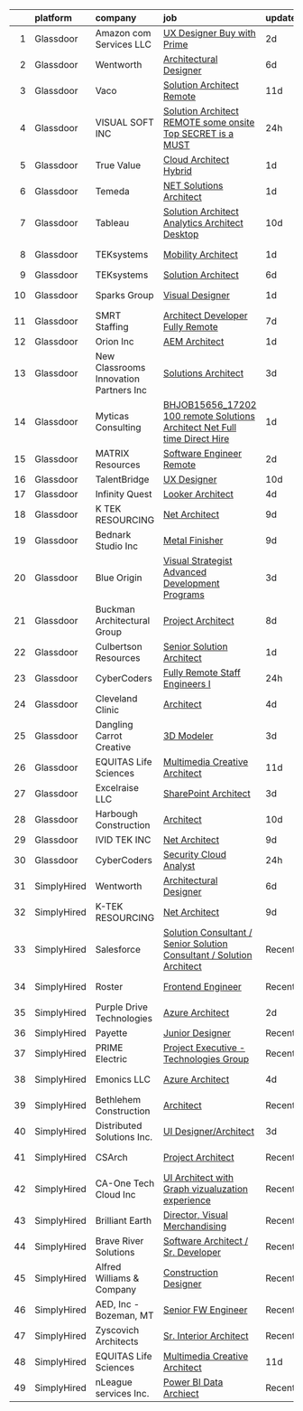 

|    | platform    | company                                | job                                                                                                                                                                                                                                                                                                                                                                                                                                                                                                                                                                                                                                                                                                                                                                                                                                                                                                                                                                                                                                                                                                                                                                                                                                                                                                                                                                                                                         | update_time   | location             |
|---:|:------------|:---------------------------------------|:----------------------------------------------------------------------------------------------------------------------------------------------------------------------------------------------------------------------------------------------------------------------------------------------------------------------------------------------------------------------------------------------------------------------------------------------------------------------------------------------------------------------------------------------------------------------------------------------------------------------------------------------------------------------------------------------------------------------------------------------------------------------------------------------------------------------------------------------------------------------------------------------------------------------------------------------------------------------------------------------------------------------------------------------------------------------------------------------------------------------------------------------------------------------------------------------------------------------------------------------------------------------------------------------------------------------------------------------------------------------------------------------------------------------------|:--------------|:---------------------|
|  1 | Glassdoor   | Amazon com Services LLC                | [UX Designer  Buy with Prime](https://www.glassdoor.com/partner/jobListing.htm?pos=124&ao=1136043&s=58&guid=0000018199a3e3849b32667593a45dca&src=GD_JOB_AD&t=SR&vt=w&cs=1_4c7e9505&cb=1656140063992&jobListingId=1007957417857&jrtk=3-0-1g6cq7otckluo801-1g6cq7ottirma800-8e6ef78b19b1633b-)                                                                                                                                                                                                                                                                                                                                                                                                                                                                                                                                                                                                                                                                                                                                                                                                                                                                                                                                                                                                                                                                                                                                | 2d            | Remote               |
|  2 | Glassdoor   | Wentworth                              | [Architectural Designer](https://www.glassdoor.com/partner/jobListing.htm?pos=102&ao=1110586&s=58&guid=0000018199a3e3849b32667593a45dca&src=GD_JOB_AD&t=SR&vt=w&ea=1&cs=1_1df83586&cb=1656140063989&jobListingId=1007949096445&cpc=0EF3FADC52EC4A72&jrtk=3-0-1g6cq7otckluo801-1g6cq7ottirma800-271afad9386f13b0--6NYlbfkN0D5EoDI19pzLD_ZoAvoqM1-O9qeTV9KvYbDAr1-bMzVceZA0cQEimOq3_CtVnKR0xQ4s3T_4y-NFO3MictlNwhkTiY1B7JvNTgIsfpz97bjsudSH1bT4u1NrvrDUJZY2ImlH88Qp3GbhBJZT6k3-tDq3q_FrysG3IG2fjsvbo_PfAY2ka0OG0jDev5IFF54aqxAGWz3pgCqOmu5hweA2WIYeLm6xp429i6ThjgDB20ZXdgTrJSktjIyCCp4h43UjXpAUKeKQp2ZBNiMRWT2THlB4MDI0NwTjkwn7723t5zZeImVtHsaFxX7FlPzjOzCzyDFF3rhcdTzR6pskih9RxDh9-jsriu6vC2CCQs0AKhcqUwjdqqAPdP7FEVDPAlHMBIzEJp_pGPaSd_PEkr9j7AOcxUkaALVT0MxPhxKZSRx0BcVh5lKDwSbRwFGgVxiv7NFuvoV3l9wDCCEYJq_LlzmgznBY_bNxjrSeKa5O-7mXLhnRk8C6OvC-bYY5yzlwru-HYBFfc1pZw%3D%3D)                                                                                                                                                                                                                                                                                                                                                                                                                                                                                                                                               | 6d            | Arlington, VA        |
|  3 | Glassdoor   | Vaco                                   | [Solution Architect   Remote](https://www.glassdoor.com/partner/jobListing.htm?pos=111&ao=1110586&s=58&guid=0000018199a3e3849b32667593a45dca&src=GD_JOB_AD&t=SR&vt=w&ea=1&cs=1_b61f0e4e&cb=1656140063991&jobListingId=1007936031883&cpc=FB7E4A1762AE5BEC&jrtk=3-0-1g6cq7otckluo801-1g6cq7ottirma800-6697c840bfc19b76--6NYlbfkN0D_sybMACCpf9B-677oK5j6rPldVB6BlrVvFjO_o-GJZbzuF-qh4PxErFUqfUsv_6tx1XldUAtfQLlqAPGvI8Vnak-MpinKhrTSQ_R2YdxHJlRW6k2gb-GAiG4ncRvlohjX6ZxSpwEWKhpPqH_pi6r_LQR7sV0FPI22W5WAGEqGc5PpcGQufQYpmiQI4YPVEw6ngneJu57jSFqwTIMWoZtbixIvAPHL3gfsYNV3I1Vx7f-_idIauZnKp5YpES8XDHuXz8n8R99t4-llDHJ4voUgZPiHw2XvcvKNL_TY7NWDrk3_oEoTiUYnyRzhn7KHtdYB_mgnJFOXd2X9zBeDSM9w9hDWaS1RUAkQJLGllMHu5OgmauQBNbL7LRDxQ4KxMLALHdmiyXevFBV1V8NXRXrybrqLRD5M1UcNNyhLc8pac9HGREJCaaDLlItTu-TDerZ84e2d4rzxXMQp1RePZPYplhMYYT_G8VkDDdJ0RKhwyMV-StMNyJevvPEOWrsN7dI4OiJGcCE1RKVA7FvPWm3d-pRo3n8sxmqLZNw0-82MlQ%3D%3D)                                                                                                                                                                                                                                                                                                                                                                                                                                                                                                          | 11d           | Detroit, MI          |
|  4 | Glassdoor   | VISUAL SOFT  INC                       | [Solution Architect   REMOTE    some onsite    Top SECRET is a MUST](https://www.glassdoor.com/partner/jobListing.htm?pos=127&ao=1136043&s=58&guid=0000018199a3e3849b32667593a45dca&src=GD_JOB_AD&t=SR&vt=w&ea=1&cs=1_e0ceb7f8&cb=1656140063992&jobListingId=1007962070336&jrtk=3-0-1g6cq7otckluo801-1g6cq7ottirma800-c5eda251502abde2-)                                                                                                                                                                                                                                                                                                                                                                                                                                                                                                                                                                                                                                                                                                                                                                                                                                                                                                                                                                                                                                                                                    | 24h           | Washington, DC       |
|  5 | Glassdoor   | True Value                             | [Cloud Architect   Hybrid](https://www.glassdoor.com/partner/jobListing.htm?pos=119&ao=1136043&s=58&guid=0000018199a3e3849b32667593a45dca&src=GD_JOB_AD&t=SR&vt=w&ea=1&cs=1_a7fb9881&cb=1656140063992&jobListingId=1007958940753&jrtk=3-0-1g6cq7otckluo801-1g6cq7ottirma800-3bc7943df2222ab9-)                                                                                                                                                                                                                                                                                                                                                                                                                                                                                                                                                                                                                                                                                                                                                                                                                                                                                                                                                                                                                                                                                                                              | 1d            | Chicago, IL          |
|  6 | Glassdoor   | Temeda                                 | [ NET Solutions Architect](https://www.glassdoor.com/partner/jobListing.htm?pos=104&ao=1110586&s=58&guid=0000018199a3e3849b32667593a45dca&src=GD_JOB_AD&t=SR&vt=w&ea=1&cs=1_8a91088d&cb=1656140063990&jobListingId=1007959760529&cpc=F2E91DB1AE7076E1&jrtk=3-0-1g6cq7otckluo801-1g6cq7ottirma800-3e9c58443d92eacb--6NYlbfkN0Cdyrb_-SYpjIsC7ShR4LTJruqxAexHI1Km_0W0EzpI0flnEmGiV58GPzItpS6S0-frolYagpieznyBuoUomL9h3gSaCnetPInLxwBobixKL3urrMd_pNPHD5zyfe3qYeDTq1l0u4qIC5XQByrYReYxdKxrrCDbiia_Kn5TujQ4Lly38AvlSGVFQ-ZfOZbF_nbknuPX8gF1OcjS5w--oklnFBgmkGqDUo6z37QN69lQxb4OXNIwS0uXHjneA6M5FsosGsFSwi83OJhPcAozt5oo0uLRiolEAgikSZGL_QMYwvnuI2x21P40HDS0mLybF7QM-jExuk_uwyv0NLZGit2-uTN_i-Hy0gMPbA8MKarl_Sok4KKJYWVfX7UVwuv5MLX1AVF2JUHaknmOdCm-lD8o0o2pan92T3sG293uxCzWrCAFtF_Agt5pA79Ot1awrnwIsMgKHI8mdjQO4HFRi5K9tXW8zHcp-gYgSCKN8nFUgNajBWEedDZnq3Cj8L_MjH8b01Quq-Y6VA%3D%3D)                                                                                                                                                                                                                                                                                                                                                                                                                                                                                                                                             | 1d            | Remote               |
|  7 | Glassdoor   | Tableau                                | [Solution Architect Analytics Architect   Desktop ](https://www.glassdoor.com/partner/jobListing.htm?pos=123&ao=1136043&s=58&guid=0000018199a3e3849b32667593a45dca&src=GD_JOB_AD&t=SR&vt=w&cs=1_918bfdb4&cb=1656140063992&jobListingId=1007940201230&jrtk=3-0-1g6cq7otckluo801-1g6cq7ottirma800-9d74c7fa54a87d52-)                                                                                                                                                                                                                                                                                                                                                                                                                                                                                                                                                                                                                                                                                                                                                                                                                                                                                                                                                                                                                                                                                                          | 10d           | Seattle, WA          |
|  8 | Glassdoor   | TEKsystems                             | [Mobility Architect](https://www.glassdoor.com/partner/jobListing.htm?pos=110&ao=1110586&s=58&guid=0000018199a3e3849b32667593a45dca&src=GD_JOB_AD&t=SR&vt=w&cs=1_46456cce&cb=1656140063990&jobListingId=1007958870167&cpc=B101C867B3EF2D75&jrtk=3-0-1g6cq7otckluo801-1g6cq7ottirma800-45c2f5b05edf47d6--6NYlbfkN0AuKz8EBO1xHDEL7V2YF9xF3dC_I9B9i-Zw2Jh8clPMK9BxhHDJszxSyW718EipT5P_VJZnXqqjKOMXAIggixtNoEhobvgW019SnTDRHViELs7-Oe_CPXVFwYEhR9fZ1ZkoNr83ZPu6i21owBIc-elrimrOOz2hfNNsmU9gxzGqSGJRSC-_8Trr5OqeDxTeLWxSGs3_HWCAVNjVWloYxv5mWNyCWT0EjvHkTklANq8vAYyWHAqx7hcBzpJIMQ826r9-QJCtc5u-J2uNLTHmAytSCZekzEMYxdmaCa-IiK1yzeVAOB5Hr-YhvJFa8eKt1KYwK8tdxKyJMom61mHFIHq5F1BMKiguS2mssFBfxB9e7jgoyodd06ATwT2XXdwDl1c6MQ_KI6hD03SOJxjO-Kv1lF3xHUqAlF49JEezVdFDqF8ej4qvg-wagfdnCDsb4HF7p0Kex3AWAtPQ7P7bpj_BOGXLeRxRM81MRLEDtbChkEi030WQbTgvR8HzX17p1bRidF1fQFd5H8k9ziUy5pzWb9-gbHx2u_w7cLSinkSgHlKmDxVTrrltOCDWy5EWiQqJU-jqR2LcJgnqZBpPxpYsG3DxvUNbTp-O1yRGvV5omUmroLp3BLV-5B1usFDTzAYr5UwQcYsv2WBFpRHZRezkEAHUsjrmr87Fx_5m5ORRLo1l4EnW9O2p9MNbFgiRjheJve3gM-AGCHw-DGnwSuNsoArL_Ytlvs565g1ZsiTmzZRZPoBB8v9BCEp7DSeXkwcmApaz7Y8FMXOdPHIg6lUpWlqsAmramGmgw-CjtCv8cgYEXAec5w9vrsgo_GU-KVhmAqB_xkRZOfnoEPjkQZvm4akeVbALfEMewKYl_g7M1XcGXmuENvpojjgwzjbEMaOcxtK4k1hTF5isM3IZIDFoWwzY4QRs9ll90qLClCrrr3PzFAgz6ebGPTq-fhgC_Vqwz7I7ArAmxQ%3D%3D)                                                                                        | 1d            | San Antonio, TX      |
|  9 | Glassdoor   | TEKsystems                             | [Solution Architect](https://www.glassdoor.com/partner/jobListing.htm?pos=112&ao=1110586&s=58&guid=0000018199a3e3849b32667593a45dca&src=GD_JOB_AD&t=SR&vt=w&cs=1_90200d20&cb=1656140063991&jobListingId=1007948751029&cpc=334ABAF5D42DC775&jrtk=3-0-1g6cq7otckluo801-1g6cq7ottirma800-c8c9b485860e16b7--6NYlbfkN0AuKz8EBO1xHDEL7V2YF9xF3dC_I9B9i-Zw2Jh8clPMK9BxhHDJszxSyW718EipT5PhD2zItDFZOO2D5v-F_eInuVxIxBQbc413B-hiTJJQyd09JslNoubDgJJA6m1UayFYAxDhzw9yfjAw0cmYadBcfO4LnT_m3t246BhFzLvjrtPV6P2ip4gmTqanIhOMe4L-zQEhH2LvtQYTp-ipPqCwqCjVzOGy6tT7mfBLwhtZVrtZi5fDkJs5XsxvQDfPl7c9ym6XpzbbzZSDBP58SiNyTPEtVYeGqo5guQ7c0ps6CFUVYJyl0KYtZggncZyRCC26BLVj0s8VjmhDFbZzmLj_dnAt4YkhSovRQsHDv4JUWpq05NpBzHHoUJaLUKwZQfJivRsZKbKkwKKq3Remgam31Bz7KcQQS-l1r0msLKujUBzhwQQK6xTHT5Hj5yX79xl3A5-9qqYLkNe5dEy9IvH8b9EHhwB5YI0_H4k-yTjwkvyQQVbZOjUMmccRR8d56H7vLtf1NIzgYtHBjhfTTYTu4mLnhn2BF5PY66zi36SY9xf1BT8v-c-vBCLCyVdrsnd0xlTDcmVAFIZVrERcl58IIFctUp-Qg0bnENqOLixASVqcJGRXjtFj8fReK_2Yc0KLs9kFaQmM8QpHP5nA4lLNWlxgO4rqAS7gavzPtVPgt6ObBGKiG55717WIjaM5ZVBdR6xw7T4c_fiuU4huV3uW4Kdb2VAzY0_YMNi3CV64aQRpaLjwMJwxSXJpR2MDm4-aT7KW7IzqdmXwwtI5FpnOe-P2Tf_3LFNc7QrF5yZu1_6iTDArMcJ9s5r3xhfFAQTV2ke0ytx9sREBTBuAcvCtfgIPxoR_9dJzp53zcozzjf8fTvvFLeZ180pCaBEF9kAAVHgA5YVP1Qa1lYhJ6z0XJo4Oi7dbSJVpfa5D4c2SpYsHFflWi7ep1t_lJEsrFoE%3D)                                                                                                      | 6d            | Honolulu, HI         |
| 10 | Glassdoor   | Sparks Group                           | [Visual Designer](https://www.glassdoor.com/partner/jobListing.htm?pos=114&ao=1110586&s=58&guid=0000018199a3e3849b32667593a45dca&src=GD_JOB_AD&t=SR&vt=w&cs=1_f7298af2&cb=1656140063991&jobListingId=1007960020489&cpc=47CFDC01B3F81FAC&jrtk=3-0-1g6cq7otckluo801-1g6cq7ottirma800-f5da5226db21326f--6NYlbfkN0CVbIAoVGlVV0muHIzlWY31dYj5hrVkKa7qBWZ-hZn3g-zWnitpxah_RyLopvrEJPKOYStOgAOBTPudwkTi97W7xPqdCS17-pXs3K-e21VRPsC-ORS--xcL1k94I0DRw-mWVCgtnYJcQeavCVdS-wlC-8YgN71196563603DDTQ4ROZ3VeVAeE5NZzxwl-f2MKVcXW3ura3aViAbgnkLxAS3x2oki-rOVopvQZI4WG4vWfKihK0whsrwYu92PKeTo9ZaqeunF_FEmUMuzRkWxXAzb5ngIXC2AcyWdQ1RYOQbj9dhA4t1lwV6_125FJ6l9xZz-d7EqFYtDMNO3vBt8elofxHjUjFtm64AxaUwaC4rb3k3vrxYbznYXsPkm9vaNqbgY9slrPXXq3RFVu-pO4Dkp2nwfSxnM9hJ4YsPM_Qfqa2-Qweh9lnjfk-MMOSpjOTs1X0gE8pS6tJCRSSjfeT8_CSN6v1cxZHtHycZr5t8u0TKMTPES2h_nUH491DaYI%3D)                                                                                                                                                                                                                                                                                                                                                                                                                                                                                                                                                                         | 1d            | Arlington, VA        |
| 11 | Glassdoor   | SMRT Staffing                          | [Architect Developer Fully Remote](https://www.glassdoor.com/partner/jobListing.htm?pos=106&ao=1110586&s=58&guid=0000018199a3e3849b32667593a45dca&src=GD_JOB_AD&t=SR&vt=w&ea=1&cs=1_4f33ad59&cb=1656140063990&jobListingId=1007947677667&cpc=87A0A889578C8297&jrtk=3-0-1g6cq7otckluo801-1g6cq7ottirma800-608dd54c4b599931--6NYlbfkN0B1iZffVNwR6yblgx4UGLPVYtj6CoeVi8wBybtNKgrFUOUXRgJbsWR06Qg0ALePDRYb79NuTXl-I0816kLg6A7I2281pW7dUv4dIas1C1c-qfjFDPvrqVnbkXD2T6sOJB7MNAqOHmWya55QUAmhMvXwmR202Ddwmevw9zxmszYOlD5la1pJHwjn8H9T3FE_Bbry3TmGbqgr1sMyQZndNXPg_bWZfjorl8opGkT-xy9h4WP8vJQbtChwYh0S1jZoWQAWMsWAfno6CbIgJghoMGSCxncf9Kjcp6oh8oqFVJ94lfsRxyBrvhdDc_8vTlq7BlUeGB_RSjRViGnMIa-lrd34KOMpAFMnORtHKqizqVAgFWAHdY1z8x-vLsA0i9zP7WFJ3Dy1S2gp33aPQc2Iq1RSmbpFNzES0lpXfmUF38Vxs4UGO6mmxWf02Pu2k5X41s_qhZJa929YwakFD0EbDbX5eSNksEIdqFVwAPgpqZ1G8jZ7_EnI7jxHll2pEflAxUtQpOuC28vRE2WvpJaAMyvwBhxIlMxJqpfmrtwBIC9wjQ%3D%3D)                                                                                                                                                                                                                                                                                                                                                                                                                                                                                                     | 7d            | Columbus, OH         |
| 12 | Glassdoor   | Orion Inc                              | [AEM Architect](https://www.glassdoor.com/partner/jobListing.htm?pos=130&ao=1136043&s=58&guid=0000018199a3e3849b32667593a45dca&src=GD_JOB_AD&t=SR&vt=w&ea=1&cs=1_92ef2684&cb=1656140063993&jobListingId=1007959800843&jrtk=3-0-1g6cq7otckluo801-1g6cq7ottirma800-e0d38e02197fa213-)                                                                                                                                                                                                                                                                                                                                                                                                                                                                                                                                                                                                                                                                                                                                                                                                                                                                                                                                                                                                                                                                                                                                         | 1d            | Remote               |
| 13 | Glassdoor   | New Classrooms Innovation Partners Inc | [Solutions Architect](https://www.glassdoor.com/partner/jobListing.htm?pos=120&ao=1136043&s=58&guid=0000018199a3e3849b32667593a45dca&src=GD_JOB_AD&t=SR&vt=w&cs=1_75dfef77&cb=1656140063992&jobListingId=1007955226973&jrtk=3-0-1g6cq7otckluo801-1g6cq7ottirma800-b64b8bdfbd1a75cb-)                                                                                                                                                                                                                                                                                                                                                                                                                                                                                                                                                                                                                                                                                                                                                                                                                                                                                                                                                                                                                                                                                                                                        | 3d            | Remote               |
| 14 | Glassdoor   | Myticas Consulting                     | [BHJOB15656_17202   100  remote Solutions Architect   Net  Full time Direct Hire](https://www.glassdoor.com/partner/jobListing.htm?pos=122&ao=1136043&s=58&guid=0000018199a3e3849b32667593a45dca&src=GD_JOB_AD&t=SR&vt=w&cs=1_4c49c542&cb=1656140063992&jobListingId=1007960879369&jrtk=3-0-1g6cq7otckluo801-1g6cq7ottirma800-cb98ae3f6963fc74-)                                                                                                                                                                                                                                                                                                                                                                                                                                                                                                                                                                                                                                                                                                                                                                                                                                                                                                                                                                                                                                                                            | 1d            | Remote               |
| 15 | Glassdoor   | MATRIX Resources                       | [Software Engineer Remote](https://www.glassdoor.com/partner/jobListing.htm?pos=113&ao=1110586&s=58&guid=0000018199a3e3849b32667593a45dca&src=GD_JOB_AD&t=SR&vt=w&ea=1&cs=1_470b61ad&cb=1656140063991&jobListingId=1007958108216&cpc=451933188B21919D&jrtk=3-0-1g6cq7otckluo801-1g6cq7ottirma800-8068608305ccc952--6NYlbfkN0De5ppvndiyxA0pMSLQzOe_j9Mra0KF_8EhxTxOKXtZIfhM20E97mGJ28x3XA14Fw2vGxXHBg4qGNLg5cf3X6OmlyHFNNdDLVOrAWkY36_HyDNonQGELphYM3Wubmj2taHqa1AFvYcB5gll24ZSErUlz5QqCQHXOlnlkTL0lasScxcGQ5e0RLWlA-3hebg9YjkmJw7RA7Hg6GyvKT3b-AddlHv77YooUD7IfyiH9SgUbEhVlix4RPDtB8vU9m6wJ4UX9fJibk8i_M_jkCz0qmrSwP7hyj6IxBGv8hKPh-tbOiis5Bw5G4fJK-jgvsFktCk8OAgbv5B1tbWXLuekqNZHCsRe0stjyEMTWkjm3HGu9c2vt_pUGbXkyqFrOua2mcdbWyiY1oCsy10J2kMJzj-lx4oh4tcBYrRlPb4p8czT0vfspymtpL1UWkHO5MYwdXEgSWeiuLvoyhyAlBOHKB5Qyg8IobXIn-81o_8evNMtswMHVoRllK4nj52RVX-DAt7RN5BUV_Pg9cQP6EYWnFjGm-vATnBSxdfNRdKdVBb1wg%3D%3D)                                                                                                                                                                                                                                                                                                                                                                                                                                                                                                             | 2d            | Phoenix, AZ          |
| 16 | Glassdoor   | TalentBridge                           | [UX Designer](https://www.glassdoor.com/partner/jobListing.htm?pos=115&ao=1110586&s=58&guid=0000018199a3e3849b32667593a45dca&src=GD_JOB_AD&t=SR&vt=w&ea=1&cs=1_0451f2ef&cb=1656140063992&jobListingId=1007939214735&cpc=8795CF9063CD573D&jrtk=3-0-1g6cq7otckluo801-1g6cq7ottirma800-ef610af0d2182ffc--6NYlbfkN0DZcUSKf09QEPjU92MgBh3QGsHZtcEAom6wyh4CYwXTItQwqD1uS6iWoqbGyBIjoa2qIYZ5i6WdT2EOqGsAYU75f_Lb8fGdfFENrVpygk7KAJiiLYY-Ji2kHY11uLlIRdP1QnrzKKJlHi7wELee6qdiDL_8kJZEV94t_sDpwXhR21AIirBM7ysj2soSqpXAPwryeE29w5tlFb9QeB1ZW0ERg9yey8kXnHWPI1EYdHoZerUDtN5CApraCNuWOvvGNdrKXRsIbDTKsYZcbiSm1qbQHLaH5Ip6yvyAe9JM-MRWCctzp6ASa8e7ohjCIjhuKVwlMLirYYlnb-OUtFcm8CGJmY8tV6-RZDiDEtTtCi2wWO08V8d0aisD0MfkfNIR_qsR3liKuXxbcafhx6_GCrFOQ2lSqQFy8enmophcGLNvObP8MWA1b60CG7Ar78RLktAk3pKXvz98liJ6fe_j9CLVFeV2KigLY-YuU6zHDmVlbxfpBtRRxC7j)                                                                                                                                                                                                                                                                                                                                                                                                                                                                                                                                                                                      | 10d           | Remote               |
| 17 | Glassdoor   | Infinity Quest                         | [Looker Architect](https://www.glassdoor.com/partner/jobListing.htm?pos=121&ao=1136043&s=58&guid=0000018199a3e3849b32667593a45dca&src=GD_JOB_AD&t=SR&vt=w&ea=1&cs=1_99bea78a&cb=1656140063992&jobListingId=1007951455703&jrtk=3-0-1g6cq7otckluo801-1g6cq7ottirma800-351f5cb4c20dd373-)                                                                                                                                                                                                                                                                                                                                                                                                                                                                                                                                                                                                                                                                                                                                                                                                                                                                                                                                                                                                                                                                                                                                      | 4d            | Remote               |
| 18 | Glassdoor   | K TEK RESOURCING                       | [Net Architect](https://www.glassdoor.com/partner/jobListing.htm?pos=118&ao=1136043&s=58&guid=0000018199a3e3849b32667593a45dca&src=GD_JOB_AD&t=SR&vt=w&ea=1&cs=1_fb7b463c&cb=1656140063992&jobListingId=1007942040143&jrtk=3-0-1g6cq7otckluo801-1g6cq7ottirma800-356bb706f27342b3-)                                                                                                                                                                                                                                                                                                                                                                                                                                                                                                                                                                                                                                                                                                                                                                                                                                                                                                                                                                                                                                                                                                                                         | 9d            | Remote               |
| 19 | Glassdoor   | Bednark Studio Inc                     | [Metal Finisher](https://www.glassdoor.com/partner/jobListing.htm?pos=105&ao=1110586&s=58&guid=0000018199a3e3849b32667593a45dca&src=GD_JOB_AD&t=SR&vt=w&ea=1&cs=1_ad1f32f1&cb=1656140063990&jobListingId=1007942080107&cpc=CA43532650C61C38&jrtk=3-0-1g6cq7otckluo801-1g6cq7ottirma800-226acb2c9dc64612--6NYlbfkN0BB-0qNOmIfQoCeZKnin5LW-_YaOn1ImtrtY3LJAYAiHONJ9NcQG1n0wrs7viTRe0s6wWo_kJnm9xIq8miIdk8QiIC8dxBPuCdMF_jsNPTunTCDPtBrmikPzhjqLf5BsBwFYXipVvWbBer1t3H6dDrBAO70BoCjZdip0wKnTOXHcPI3f_pZDfQmVCCg7i7cZoC397DlWlrBQTHJ3Q-tnj68UJx-7exkxVA9uyw4MLrtY0OmvrAauHzYSwXsQMaPToxHLEm7ilEr8t7EsYeQ7auVnClPCCAoUJdBBo4GsENxgtnQoKDLLmzjbFzzQYH2itaRY3mct87dfSSKZOQcHqzZfk2ayNRJfU6fDFL-2JdHBvqSGBU1gnRBdUYkTa09_bufWfLq32bX4mlCCPKvaJjG05ndSXX-CwHTy72ZMhbfgOk9-Tr6hbnVHdaAy258oAQWKmay-TgBN75vZEAUIdMgFNocO5RnBtnlhCq2BbSp6oe7VkAwQMKdUHfdboj1AUg%3D)                                                                                                                                                                                                                                                                                                                                                                                                                                                                                                                                                                     | 9d            | Brooklyn, NY         |
| 20 | Glassdoor   | Blue Origin                            | [Visual Strategist   Advanced Development Programs](https://www.glassdoor.com/partner/jobListing.htm?pos=126&ao=1136043&s=58&guid=0000018199a3e3849b32667593a45dca&src=GD_JOB_AD&t=SR&vt=w&cs=1_bb2965e2&cb=1656140063992&jobListingId=1007954346694&jrtk=3-0-1g6cq7otckluo801-1g6cq7ottirma800-4feafe0cac84ec14-)                                                                                                                                                                                                                                                                                                                                                                                                                                                                                                                                                                                                                                                                                                                                                                                                                                                                                                                                                                                                                                                                                                          | 3d            | Seattle, WA          |
| 21 | Glassdoor   | Buckman Architectural Group            | [Project Architect](https://www.glassdoor.com/partner/jobListing.htm?pos=103&ao=1110586&s=58&guid=0000018199a3e3849b32667593a45dca&src=GD_JOB_AD&t=SR&vt=w&ea=1&cs=1_c2d8caf9&cb=1656140063990&jobListingId=1007945273397&cpc=7F406056C5176881&jrtk=3-0-1g6cq7otckluo801-1g6cq7ottirma800-6fbdb70d21c9feba--6NYlbfkN0AaC6OMNnGu1ri8CPn-RGRuQIfK4MRpPOI-RSUeogXt780W4Id0QZUVBK2oullz7Cf0f8nIRAu3siQ3M2KE9Lu-eztnZy4SQ2rl-XWXxnzM2S8Ki_2hBPTbk1EGotWEHCZn2hYSMGxpqRLTLNaEm4jHiKuI8qlrdyhCaxvyPAjC2FfIRwmzOk8vSCH0sIsq0vQNp1fDi4wPn76gCymopj4iErOI0EXpysI3agtYgKd6EFDryQF99sMH8YMvAtZSMNQqI80-QlXEfGX8Li7XENdpk582kDl-dJ5j4PAM8X1fvbGvzrT-9Y_UQlHXhPPmXazDd-KNfxO-NxExHWA8JzEOQwyCfe6gBlr58dJQlujX4BBwj2V_vAuaGQaK6FLsSy5eW5B0WPebJ2YdTHWkeYmypsVxr-gi4FUARFEwK83L2YhWAW0SVtOCQ6OKYXeM89mIJwVEyM0bnnuCKKfQHexRRGqT58Na3UypNYLXcBqt8CtDfCpECCOwK-33EjsyUuY%3D)                                                                                                                                                                                                                                                                                                                                                                                                                                                                                                                                                                  | 8d            | Plainfield, NJ       |
| 22 | Glassdoor   | Culbertson Resources                   | [Senior Solution Architect](https://www.glassdoor.com/partner/jobListing.htm?pos=108&ao=1110586&s=58&guid=0000018199a3e3849b32667593a45dca&src=GD_JOB_AD&t=SR&vt=w&ea=1&cs=1_17598881&cb=1656140063990&jobListingId=1007959941949&cpc=C63BD00756FD6F58&jrtk=3-0-1g6cq7otckluo801-1g6cq7ottirma800-5b339f8972b7e51a--6NYlbfkN0CCCl04KQSNZdmnF8tOZa2uBJ1CAgDjH17reR-tx0627olEHxF6CFVBz1MNT8L9cMQlfrA531gqaS4sb9_cgcXPE89FN43pJvN-8b56PTKlZcYYNlYEVz3PvYav0K02cXFBqRVGQCApE4DD9Bgg4Z9BwqcZQvFU09OFvkcEiKLXcZnWcU5OXBjvz2q4Hex1of-1gAW1A2DyFTVaEreT1JDK96BEJyF80LYBxGhr98-jaxjqlkyWLptJw8uiuJyk3X6nZEw2930X7bRmq-XXDI7Zu3gsfH4X6HWSxPyvOOC5-Myg0rRcS23iyvtQOIJ61LDIx7-OSpoKn0L2NCuc3yxCFe6qPRrHOEiYUeALqSgyplFz6FkSebJZLXv2KdH5AZR-lyIUxN0Hv3rXsba3UZbxHL1oNM-xfHu3FV0Bz716mtCjF3pSjjjthlaTZfQ8xKppKy2eD97lf4jsVpi_avWqmXpbs6feCkvbU-qI32ZejON7lahIvtInoKJSf6EEsmPNT0XQRsNiJA%3D%3D)                                                                                                                                                                                                                                                                                                                                                                                                                                                                                                                                            | 1d            | Remote               |
| 23 | Glassdoor   | CyberCoders                            | [Fully Remote Staff Engineers I](https://www.glassdoor.com/partner/jobListing.htm?pos=116&ao=1110586&s=58&guid=0000018199a3e3849b32667593a45dca&src=GD_JOB_AD&t=SR&vt=w&ea=1&cs=1_8a7df661&cb=1656140063992&jobListingId=1007962065313&cpc=FB7E4A1762AE5BEC&jrtk=3-0-1g6cq7otckluo801-1g6cq7ottirma800-7e164bb720c6686f--6NYlbfkN0CpFJQzrgRR8WqXWK1qKKEqALWJw739KlKqr2H-MSI4eoBlI4EFrmor2FYZMP3muM3EhRmwW8ftiOc9uuDFf3Am2K2slKnb2ko5G7e5iK3VuXSR0PH55KvbdlEkudKJLgYrRmjrfl_4ydrZGfiYSL381MK_fm3Y6iu3mYM2fofallk6nJf2eNXx94rfh6LE4llc1E_yKkNKZtXD7MJXDInUOGQb6Zg4XT6g-lfHaH4MWqwp9bryRxbOz9TfjFvNq0TLCEhRPs6TZp-__KkrHBRNzRuDRDNoiJ9c5HycUiEOO5Env9yhgwbyhFF4K7U0OBd3DwY73bufzSA908FVLubnGv-zb3W_BR68AiXAFpb64oZKQRdf69x-NXCe48CQmv6Td9rpO5muHviZNtvzE4PFgQ0wvSRuINsCj0dc-kWqHCNa8mEsgXax1Q7TZz0I-tyv_1r5fZBLUjXcHM3O6Ev2m0mhiHyJUejsVDbyjpWSeuJ2HtiFy6fO5_rM7cm0jOkCgyh29rNUkgZYWkkSJOdAuLw7LfVDdgh7QUO6Z8yVMiG6cn4IWR8yIKnKDVXwRWzxGeViXfwYICuntAa_i5l9c60cWCI72H538xtlPe_S0jyccCzSiuHfJ4i7SJmO5mvvFWQ1QfXdnDEWCwMFrdGYvn83xb_HEJJs-JH6SLuvQoOUY18LPqTmzkOrIoZ-6knvtdJEILO_vARNKz8l1uKYbxkQzKrJMNpxCrJzcj8MuFCmz6qABp7wsBaRVv0ljinKaKKy93D1IbgS9d0w_k6LmA_ltPBJRXaxhFe-2YcZLUR9iKy380OFU3J0rEtHxKkI10Rcw745_AotqnPidAPGtjcmlHBcUIBER7O5nlexC2UQzXUmdcTBxMIDsj51hHBOZt2eGXFjb2ep0Iw-Iy4xIuwbHl7Kx9x7k8U_zUwqvMVLmGBCr2QjmXw0ZI1kFUxcyE73yi6GPs4YBxPALKTyX8kW2Gy98MNCLp_4cs8n0OXL39nmrQB5)                                   | 24h           | Los Angeles, CA      |
| 24 | Glassdoor   | Cleveland Clinic                       | [Architect](https://www.glassdoor.com/partner/jobListing.htm?pos=107&ao=1110586&s=58&guid=0000018199a3e3849b32667593a45dca&src=GD_JOB_AD&t=SR&vt=w&cs=1_3ff12832&cb=1656140063990&jobListingId=1007952635584&cpc=48B9F4758953335C&jrtk=3-0-1g6cq7otckluo801-1g6cq7ottirma800-317b276d0e62fd0f--6NYlbfkN0C5LwhsFvxxYuaaBkcCJhJoBI5Ry3ivGRzlACbnlj2AkOEtMnJMWHMTcC5ns3jVsWNFzQ6CddeyEfpMhRjYtV9f7xmMRSzVFbM7fGAD4mw-wZSkdbxH7oxs-d53Pgywcm79sFTWX6IFp4xiaQJtGfV-7_AgxdmNdFY2_yVMVCWgPPSB4OG_otCOalvIp7d9mMc291KFzoZ43v1eDQsjtlLO59_aplY95T3RPBneuHYp2Ghh7seG1msJfvgRnStbPHaa-cKsPKnTdVgKcnC0abrumLGAxSN7LvZcJvuow0wrCZxnw9pQfj7io_XBwkOLAkp9MnEBgqeBp6CMHkhFo8pL0AdcOe-t0PG3QPbkaZfuMQwlC6hTdxOxjuxfyGy9Cqdzv0NHxkOtp3LN4MlLV5iazIY6G_YElwxQ036cjb36TmgW2ilp_Vq68IXK0wIkwuaepypxLn1rcIU2o6AnQGgYRgDDtvPFEouGuICZLxVe50bS16tqMcRqjY88Rd-OVLIT_uYysP0wM-Nv2TaLSzW63ZBrkx4RRKnY1IYdv85HoF8qcdJ01iRqv6HwqpoyKKdGX10h44p5SI5Y9D6h1H4EXpNHk-FXU1wcyXw7L4JrXBEKE3-b6vDJmAnpoZLACsDoLLSIM9DTducVMx_dt_UHhLhmB2dLWEz2sWC1vEgXeL3xg-GbqkiWIz0SC9UIykD1j2Ul3d91XPfDsGJ-jwUa-YIc0sc8-lAxKvKxlACEJSSdRXY29YhkD0reuPF1mYhN7j5S3IcRkqlMJSc1iYC__b8OU01WOHP56Nxsb5kN_kWB1gsCl8GHxN5urbwZdAPk9UPNPOTBIBYpYAO1h9boLII65X41y0kLpHMzl7wlG_ijSQqqUNgr2ycYOaQc5qOvVJ5eZACy3ZgM3havVFM-IMopASeY3xv3WMHbOLlRFpvZGoxLTElFEF1jJm02WAbT7PNbgjHhCYQuAsFt-6jJAsq6JToHpBw9T1rARM6vdfesRcHXxyBbYIe7urItT5EucBV67eBVK65KrJvm1tV9bkX7qTYj7uUAwqkVBqskNg%3D%3D) | 4d            | Cleveland, OH        |
| 25 | Glassdoor   | Dangling Carrot Creative               | [3D Modeler](https://www.glassdoor.com/partner/jobListing.htm?pos=129&ao=1136043&s=58&guid=0000018199a3e3849b32667593a45dca&src=GD_JOB_AD&t=SR&vt=w&ea=1&cs=1_3bbe0070&cb=1656140063992&jobListingId=1007954769864&jrtk=3-0-1g6cq7otckluo801-1g6cq7ottirma800-724a51570a186caf-)                                                                                                                                                                                                                                                                                                                                                                                                                                                                                                                                                                                                                                                                                                                                                                                                                                                                                                                                                                                                                                                                                                                                            | 3d            | Valencia, CA         |
| 26 | Glassdoor   | EQUITAS Life Sciences                  | [Multimedia Creative Architect](https://www.glassdoor.com/partner/jobListing.htm?pos=101&ao=1110586&s=58&guid=0000018199a3e3849b32667593a45dca&src=GD_JOB_AD&t=SR&vt=w&ea=1&cs=1_744cd0e3&cb=1656140063989&jobListingId=1007935722798&cpc=21E42C2C74F61ADE&jrtk=3-0-1g6cq7otckluo801-1g6cq7ottirma800-ac3c6b4a619487ff--6NYlbfkN0Aa6BHogdqXgyyibNKKZV32f-AuuPHFfnNSxEwTt6kfrO6FmgYOCYQJrQekAQy9UWuvP-VNAK5A5lD7dRnvILkBAkw5HyZ6BOcKneCzrw3hzIiAm6y3crjcynwrRAK7Hu8KtisVQtOuky56JvMa1YD-56Re6deuwok5vdP9RBuOGPFda2suJq1ET9y8qT4QArVSHjvMqTrT4csvvUzP8MC9lNFSZeuGccNLa1pyyjKFpLoJNmLwRYEEtvs3uklK27zSK4brEnT-6ZjPuRTnxKMh0GW-aWX7pBZnlHJDioqynbWQ_F-nxPLFdtyw7F52Oc4A-P4rxpoKVaH0gR_6lUQrV8LoHm0xCMlYzRsDYTXTFvazY0qZy1i5Obl5hujhp8i4uXHLxUaHmm6Ow8WzQr-uNMTjZEzYALtZqYV6P_qxHqs5gqy0PxrmrDP9RlgiohhQq8A0N0qtG3YFsgLXKWvk7I9vhDJaTTjdLwNxTZi8UuHsdxlwVKTCaeP1Z_13I40-tNVwjzI31JpRPrWnZQOB)                                                                                                                                                                                                                                                                                                                                                                                                                                                                                                                                    | 11d           | Essex, VT            |
| 27 | Glassdoor   | Excelraise  LLC                        | [SharePoint Architect](https://www.glassdoor.com/partner/jobListing.htm?pos=125&ao=1136043&s=58&guid=0000018199a3e3849b32667593a45dca&src=GD_JOB_AD&t=SR&vt=w&cs=1_ec080d7e&cb=1656140063992&jobListingId=1007954797629&jrtk=3-0-1g6cq7otckluo801-1g6cq7ottirma800-b7f9a04c08600e80-)                                                                                                                                                                                                                                                                                                                                                                                                                                                                                                                                                                                                                                                                                                                                                                                                                                                                                                                                                                                                                                                                                                                                       | 3d            | Columbia, SC         |
| 28 | Glassdoor   | Harbough Construction                  | [Architect](https://www.glassdoor.com/partner/jobListing.htm?pos=109&ao=1110586&s=58&guid=0000018199a3e3849b32667593a45dca&src=GD_JOB_AD&t=SR&vt=w&ea=1&cs=1_b5a3f5e3&cb=1656140063991&jobListingId=1007939729788&cpc=3BA4CE39D5B5DEF5&jrtk=3-0-1g6cq7otckluo801-1g6cq7ottirma800-2e68568e05c2359e--6NYlbfkN0CkHE4TG-hNy2WS7DGaEXLeKHiVUIOcIp4Dj-5KcvxZL2gXseO9vc-MYAdK6fsaOVSF9hG3xaOLn9alqAlaksK1w93bVdbo7NTbzK04n9sFiqIC88xLH6nvbg0Xqa4FqfU5qpjN4T1y9TmXOQpQELAUmkLDmJOa9sn1GM32OtjYhxg6IXOSZgS4otcaVXWKZQ9-mMcw1kg7chQmsti5cenxLSUukXyihe2D06NbCRbQ6NWTPdX4KLAHH8zKGaQYkRT5gCiLAwlfCA12o5Z4ImHhGeFjWVA92fIYLIiT4Mgya6pZcbGARhuyqDrwP5JwOAt1c9nGKqj265e_OfYvJbGMm7gn6lM37k2lx3ZTGnHxjnACFZLFGLGFF1pO9gtHj7Uii_vdExUVsitBkSyEMjGa4b9dDGDkObUqy5gHhbJ_x2_PCbJCCZ4G_6wqjIai0KtjmVl4dYU_AR00wSNL_6FHQ5YZUFCH27UKcDCfwC8q2AqGILmFYWpjWeJTF5pNWww%3D)                                                                                                                                                                                                                                                                                                                                                                                                                                                                                                                                                                          | 10d           | Warren, MI           |
| 29 | Glassdoor   | IVID TEK INC                           | [ Net Architect](https://www.glassdoor.com/partner/jobListing.htm?pos=128&ao=1136043&s=58&guid=0000018199a3e3849b32667593a45dca&src=GD_JOB_AD&t=SR&vt=w&ea=1&cs=1_80af9705&cb=1656140063992&jobListingId=1007942852846&jrtk=3-0-1g6cq7otckluo801-1g6cq7ottirma800-57d2569525d389e2-)                                                                                                                                                                                                                                                                                                                                                                                                                                                                                                                                                                                                                                                                                                                                                                                                                                                                                                                                                                                                                                                                                                                                        | 9d            | Remote               |
| 30 | Glassdoor   | CyberCoders                            | [Security Cloud Analyst](https://www.glassdoor.com/partner/jobListing.htm?pos=117&ao=1110586&s=58&guid=0000018199a3e3849b32667593a45dca&src=GD_JOB_AD&t=SR&vt=w&ea=1&cs=1_4e937607&cb=1656140063992&jobListingId=1007961844876&cpc=8795CF9063CD573D&jrtk=3-0-1g6cq7otckluo801-1g6cq7ottirma800-266b13acd8e4a40c--6NYlbfkN0CpFJQzrgRR8WqXWK1qKKEqALWJw739KlKqr2H-MSI4eoBlI4EFrmor2FYZMP3muM0W6rpgTSUqoeojRXD3wBBUXhk9D2RpEToBo0xDs5UjSCCr0u_82ObGwU9bukmID1ef5djbJ44ixYsjOCSj89twVW2AVOaPdFsDxb4K2ajaTILArz01QRZUIZOa5evmEjNfj30_fzbdi_g7IGTRn90V5o6-5R8-sc7Am3U4G0j7ou-xO3lDovM2wmQikxx1nfSOZeHhD-kclTJfsZfnbM_5p7BH1U8FnpHwXegXBoHydO3r9oCeSvttB3niSU6sBp8UWrHTZBJG2HMPm37pgouXfKHWU5_NwusXwIrzBd0shivR7hIRL3H_ZmWEAMbyfT5AZF64TCsmKqepi1c6bhUExezMcYOsfGnn1-n0DDSZV4utcg7FfYhEnOVObmjwSvazEvmAgM69u-oCMBwZbifZbO_uRf9WxIdxkAQr4vz6rNvuFnxpR5EfhuWebDmznoq6EUhzo1QFxfhkWXR8cNGKG1EOIO73k8g2j-xKVTP9woTDZacBlBiBF_WRYbzGbUSdCegcKcLxQ3U5np3OyG8QtYVglfNX-wpGmXRCXEo5DDNqr-ySesA-jGakMQ3MP5kw9GXBfeWDOFp0HEXBrS4Ex_uZkeAVF7PJxw61IfJdU9_sRVarnDKClYGJ_WxnwxzUBURAfPIG78CcIl1rOMBYbezod7Kg0q_kdWQmT1daEWBpIe0pkfvq_JaniVzIK_ek-eW_CQYC8yEq7rizn82XQMWn1ePvTaK6ZSd5INdb_atCstDgtAyt09i7VmW2FJ8bSlmtdk1z7ZsViRaMjYLeROniP2u3RSrMXMePFk04xtHT5F0HN1rZUgDtbGs_uvEQI1dhh_Untc-t_dSBVT-LL8QAIhiVxHk26jc23JmIl5LOUBBVlrKHxMm8uLQduxD9vFxLwACk-imahgFzmJOaqyezmXuDRcM4wkhE1NW-pAZRVbpQ3tAbWYuBp6YtT9GdcE2xbHXzyA%3D%3D)               | 24h           | Chicago, IL          |
| 31 | SimplyHired | Wentworth                              | [Architectural Designer](https://www.simplyhired.com/job/OqUCjv5r5kBNaofLe8SgW3bix5TCsR7tWh0YQS9qsVbGUxAZGDLWxg?q=visual+architect)                                                                                                                                                                                                                                                                                                                                                                                                                                                                                                                                                                                                                                                                                                                                                                                                                                                                                                                                                                                                                                                                                                                                                                                                                                                                                         | 6d            | Arlington, VA        |
| 32 | SimplyHired | K-TEK RESOURCING                       | [Net Architect](https://www.simplyhired.com/job/1uPQilAX3V-479ff1scEi3qUbgvzFtHzO4sMIn54SywYJQnMJ_kr7w?q=visual+architect)                                                                                                                                                                                                                                                                                                                                                                                                                                                                                                                                                                                                                                                                                                                                                                                                                                                                                                                                                                                                                                                                                                                                                                                                                                                                                                  | 9d            | Remote               |
| 33 | SimplyHired | Salesforce                             | [Solution Consultant / Senior Solution Consultant / Solution Architect](https://www.simplyhired.com/job/q6mqtRPZr0aOs_qL4S4kzGJT0xmW9OilB4e86X0RR-3jEvfGUHCymw?q=visual+architect)                                                                                                                                                                                                                                                                                                                                                                                                                                                                                                                                                                                                                                                                                                                                                                                                                                                                                                                                                                                                                                                                                                                                                                                                                                          | Recently      | Oregon +49 locations |
| 34 | SimplyHired | Roster                                 | [Frontend Engineer](https://www.simplyhired.com/job/sG3x3X_PfMGqwuhQ7ddK67y3kFEf4qd8p0ZnRCJoqEAECSU8q1GUEA?q=visual+architect)                                                                                                                                                                                                                                                                                                                                                                                                                                                                                                                                                                                                                                                                                                                                                                                                                                                                                                                                                                                                                                                                                                                                                                                                                                                                                              | Recently      | New York State       |
| 35 | SimplyHired | Purple Drive Technologies              | [Azure Architect](https://www.simplyhired.com/job/_nmaIT8mCrshNasyJJ5f3CBUlcUm1d4qEV5P7R4TkiOSuKW8zhVEtg?q=visual+architect)                                                                                                                                                                                                                                                                                                                                                                                                                                                                                                                                                                                                                                                                                                                                                                                                                                                                                                                                                                                                                                                                                                                                                                                                                                                                                                | 2d            | Arlington, VA        |
| 36 | SimplyHired | Payette                                | [Junior Designer](https://www.simplyhired.com/job/-AyPdklSDL382YNJlSp--pHtHxtDWiUWthrvze9BMXyAErBAIA7jRg?q=visual+architect)                                                                                                                                                                                                                                                                                                                                                                                                                                                                                                                                                                                                                                                                                                                                                                                                                                                                                                                                                                                                                                                                                                                                                                                                                                                                                                | Recently      | Boston, MA           |
| 37 | SimplyHired | PRIME Electric                         | [Project Executive - Technologies Group](https://www.simplyhired.com/job/2itCAH_GV_8YDQ1Xp5WIOMD6N9tQozF6T8L87g8drBuvkQO4mZE2MQ?q=visual+architect)                                                                                                                                                                                                                                                                                                                                                                                                                                                                                                                                                                                                                                                                                                                                                                                                                                                                                                                                                                                                                                                                                                                                                                                                                                                                         | Recently      | Bellevue, WA         |
| 38 | SimplyHired | Emonics LLC                            | [Azure Architect](https://www.simplyhired.com/job/0SlsQLIOxCbYpYgGhV4xkeZMm21FeTUArnxXEDK89nasJpzpkfHCbA?q=visual+architect)                                                                                                                                                                                                                                                                                                                                                                                                                                                                                                                                                                                                                                                                                                                                                                                                                                                                                                                                                                                                                                                                                                                                                                                                                                                                                                | 4d            | Arlington, VA        |
| 39 | SimplyHired | Bethlehem Construction                 | [Architect](https://www.simplyhired.com/job/nPOEBLrjU2xnSw2fZ9SZDP7bPQYveogf9iFYbNZXSIp4X0iY9gUG_A?q=visual+architect)                                                                                                                                                                                                                                                                                                                                                                                                                                                                                                                                                                                                                                                                                                                                                                                                                                                                                                                                                                                                                                                                                                                                                                                                                                                                                                      | Recently      | Cashmere, WA         |
| 40 | SimplyHired | Distributed Solutions Inc.             | [UI Designer/Architect](https://www.simplyhired.com/job/YTmVhhZg28CMP-hl6B0fzhisyI6IuebP-0_KRLJr_nQ_1ifJ8Engdw?q=visual+architect)                                                                                                                                                                                                                                                                                                                                                                                                                                                                                                                                                                                                                                                                                                                                                                                                                                                                                                                                                                                                                                                                                                                                                                                                                                                                                          | 3d            | Reston, VA           |
| 41 | SimplyHired | CSArch                                 | [Project Architect](https://www.simplyhired.com/job/ZXS5gFJwm0a3ApWC9N2gS8YMDJaEOj4cVb3-s93PgVWAdI-FSPxm1g?q=visual+architect)                                                                                                                                                                                                                                                                                                                                                                                                                                                                                                                                                                                                                                                                                                                                                                                                                                                                                                                                                                                                                                                                                                                                                                                                                                                                                              | Recently      | Newburgh, NY         |
| 42 | SimplyHired | CA-One Tech Cloud Inc                  | [UI Architect with Graph vizualuzation experience](https://www.simplyhired.com/job/2MuK_2oyB6HJFd5Qs52P4rZ-CmwA0FZ5TEQKGStBYOzt6zSl2xW0HA?q=visual+architect)                                                                                                                                                                                                                                                                                                                                                                                                                                                                                                                                                                                                                                                                                                                                                                                                                                                                                                                                                                                                                                                                                                                                                                                                                                                               | Recently      | Sunnyvale, CA        |
| 43 | SimplyHired | Brilliant Earth                        | [Director, Visual Merchandising](https://www.simplyhired.com/job/zOMTECandCdXueGme-lOQ9VK_UMozd81kjx1jxzCCeO1lEc7vr6DWw?q=visual+architect)                                                                                                                                                                                                                                                                                                                                                                                                                                                                                                                                                                                                                                                                                                                                                                                                                                                                                                                                                                                                                                                                                                                                                                                                                                                                                 | Recently      | Remote               |
| 44 | SimplyHired | Brave River Solutions                  | [Software Architect / Sr. Developer](https://www.simplyhired.com/job/GoDTEn55g589R9KC5aWOkbWZDoY-1JM-C4KDqP-3C2VVBiHTAgTmhQ?q=visual+architect)                                                                                                                                                                                                                                                                                                                                                                                                                                                                                                                                                                                                                                                                                                                                                                                                                                                                                                                                                                                                                                                                                                                                                                                                                                                                             | Recently      | Warwick, RI          |
| 45 | SimplyHired | Alfred Williams & Company              | [Construction Designer](https://www.simplyhired.com/job/WoRhtDbQOhNubS15VfOx8U9U6PT8vvSWWx3Or_0eUd2VnZ57jBwQww?q=visual+architect)                                                                                                                                                                                                                                                                                                                                                                                                                                                                                                                                                                                                                                                                                                                                                                                                                                                                                                                                                                                                                                                                                                                                                                                                                                                                                          | Recently      | Nashville, TN        |
| 46 | SimplyHired | AED, Inc - Bozeman, MT                 | [Senior FW Engineer](https://www.simplyhired.com/job/zINmUZXgScoXXgS_gyiF3t60esMGL8VWIM8nJ8Kv2CvxPHXAK-fHew?q=visual+architect)                                                                                                                                                                                                                                                                                                                                                                                                                                                                                                                                                                                                                                                                                                                                                                                                                                                                                                                                                                                                                                                                                                                                                                                                                                                                                             | Recently      | Bozeman, MT          |
| 47 | SimplyHired | Zyscovich Architects                   | [Sr. Interior Architect](https://www.simplyhired.com/job/T7oet47aCOFHKQsEghPBtusux2cJdi0zmkul-G67QosaeOLXQtvx5Q?q=visual+architect)                                                                                                                                                                                                                                                                                                                                                                                                                                                                                                                                                                                                                                                                                                                                                                                                                                                                                                                                                                                                                                                                                                                                                                                                                                                                                         | Recently      | Miami, FL            |
| 48 | SimplyHired | EQUITAS Life Sciences                  | [Multimedia Creative Architect](https://www.simplyhired.com/job/ichTX3k1Ejo7tX1GyCNQsvRJKJYEbv4IqWgcjyZm74n5FB1102LY-Q?q=visual+architect)                                                                                                                                                                                                                                                                                                                                                                                                                                                                                                                                                                                                                                                                                                                                                                                                                                                                                                                                                                                                                                                                                                                                                                                                                                                                                  | 11d           | Essex, VT            |
| 49 | SimplyHired | nLeague services Inc.                  | [Power BI Data Archiect](https://www.simplyhired.com/job/bGI2G_CcvPrFRiVm1pME7tA3DFlP30xniFIXK77SZe4bl9twZl1n8g?q=visual+architect)                                                                                                                                                                                                                                                                                                                                                                                                                                                                                                                                                                                                                                                                                                                                                                                                                                                                                                                                                                                                                                                                                                                                                                                                                                                                                         | Recently      | Salem, OR            |